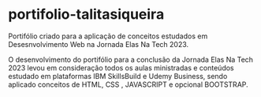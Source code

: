 # portifolio-talitasiqueira
Portifólio criado para a aplicação de conceitos estudados em Desesnvolvimento Web na Jornada Elas Na Tech 2023.

O desenvolvimento do portifólio para a conclusão da Jornada Elas Na Tech 2023 levou em consideração todos os aulas ministradas e conteúdos estudado em plataformas IBM SkillsBuild e Udemy Business, sendo aplicado conceitos de HTML, CSS , JAVASCRIPT e opcional BOOTSTRAP.
